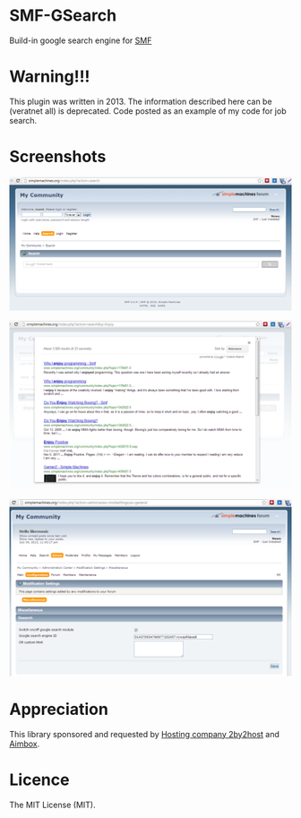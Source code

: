 # SMF-GSearch
Build-in google search engine for [SMF](http://www.simplemachines.org/)

# Warning!!!

This plugin was written in 2013. The information described here can be (veratnet all) is deprecated. Code posted as an example of my code for job search.

# Screenshots

![Empty search page](images/1-EmptySearchPage.png)

![Search results](images/2-SearchResults.png)

![Modification settings](images/3-ModificationSettings.png)


# Appreciation

This library sponsored and requested by [Hosting company 2by2host](http://www.2by2host.com/) and [Aimbox](http://aimbox.com/).

# Licence
The MIT License (MIT).
